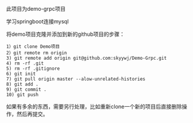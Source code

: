此项目为demo-grpc项目

学习springboot连接mysql

将demo项目克隆并添加到新的github项目的步骤：

    1）git clone Demo项目
    2）git remote rm origin
    3) git remote add origin git@github.com:skyywj/Demo-Grpc.git
    4) rm -rf .git
    5) rm -rf .gitignore
    6) git init
    7) git pull origin master --alow-unrelated-histories
    8) git add .
    9) git commit .
    10) git push
    
  
 如果有多余的东西，需要另行处理，比如重新clone一个新的项目后直接删除操作，然后再提交。
